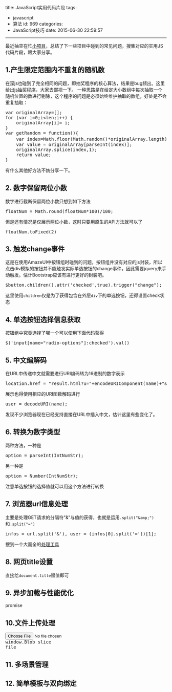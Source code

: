 title: JavaScript实用代码片段
tags:
  - javascript
  - 算法
id: 969
categories:
  - JavaScript技巧
date: 2015-06-30 22:59:57
---

最近抽空在忙[小项目](http://chaozh.github.io/RiskDemo)，总结了下一些项目中碰到的常见问题，搜集对应的实用JS代码片段，跟大家分享。

## 1.产生限定范围内不重复的随机数

在深js也碰到了完全相同的问题，即抽奖程序的核心算法，结果是bug频出。这里给出[js抽奖程序](https://github.com/jsconfcn/raffle)，大家去鄙视一下。
一种思路是在给定大小数组中每次抽取一个随机位置的数进行剔除，这个程序的问题是必须始终维护抽取的数组，好处是不会重复抽取：
<pre>var originalArray=[];
for (var i=0;i&lt;len;i++) { 
	originalArray[i]= i; 
} 
var getRandom = function(){
	var index=Math.floor(Math.random()*originalArray.length); //随机取一个位置 
	var value = originalArray[parseInt(index)];
	originalArray.splice(index,1);
	return value;
}
</pre>
有什么其他好方法不妨分享一下。

## 2\. 数字保留两位小数

数字进行截断保留两位小数只想到如下方法
<pre>floatNum = Math.round(floatNum*100)/100;</pre>
但是还有情况是仅展示两位小数，这时只要用原生的API方法就可以了
<pre>floatNum.toFixed(2)</pre>

## 3\. 触发change事件

这是在使用AmazeUI中按钮组时碰到的问题，按钮组并没有对应的js封装，所以点击div模拟的按钮并不能触发实际单选按钮的change事件，因此需要jquery来手动触发。估计Bootstrap应该有进行更好的封装吧。
<pre>$button.children().attr('checked',true).trigger("change");</pre>
这里使用`children`仅是为了获得包含在外层`div`下的单选按钮，还得设置check状态

## 4\. 单选按钮选择信息获取

按钮组中究竟选择了哪一个可以使用下面代码获得
<pre>$('input[name="radio-options"]:checked').val()</pre>

## 5\. 中文编解码

在URL中传递中文就需要进行URI编码转为16进制的数字表示
<pre>location.href = "result.html?u="+encodeURIComponent(name)+"&amp;b="+invest_status.profit+"&amp;r="+invest_status.rounds;</pre>
展示也得使用相应的URI函数解码进行
<pre>user = decodeURI(name);</pre>
发现不少浏览器现在已经支持直接在URL中插入中文，估计这里有些变化了。

## 6\. 转换为数字类型

两种方法，一种是
<pre>option = parseInt(IntNumStr);</pre>
另一种是
<pre>option = Number(IntNumStr);</pre>
注意单选按钮的选择值就可以用这个方法进行转换

## 7\. 浏览器url信息处理

主要是处理GET请求的分隔符"&amp;"与值的获得，也就是运用`.split("&amp;")`和`.split("=")`
<pre>infos = url.split('&amp;'), user = (infos[0].split('='))[1];</pre>
搜到一个大而全的[处理工具](https://github.com/websanova/js-url)

## 8\. 网页title设置

直接给`document.title`赋值即可

## 9\. 异步加载与性能优化

promise

## 10.文件上传处理

<pre><input id="input" type="file" />
window.Blob slice
file</pre>

## 11\. 多场景管理

## 12\. 简单模板与双向绑定